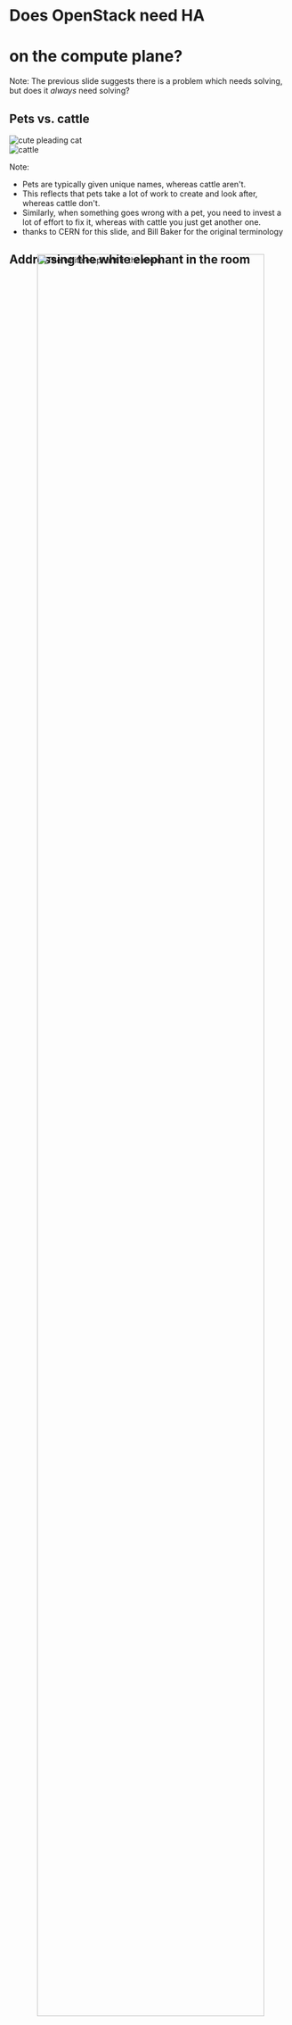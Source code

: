 <!-- .slide: data-state="section-break" id="when" data-menu-title="Why compute HA?" data-timing="10" -->
# Does OpenStack need HA 
# on the compute plane?

Note:
The previous slide suggests there is a problem which needs
solving, but does it *always* need solving?


<!-- .slide: data-state="normal" id="pets-vs-cattle" class="pets-vs-cattle" data-timing="50" -->
## Pets vs. cattle

<div class="row pets">
    <div class="col-md-5">
        <img data-src="images/begging-cat-c2.jpg" alt="cute pleading cat"
             class="pull-right" />
    </div>
</div>

<div class="row cattle">
    <div class="col-md-5">
        <img data-src="images/cattle-c.jpg" alt="cattle" class="pull-right" />
    </div>
</div>

Note:
- Pets are typically given unique names, whereas cattle aren't.
- This reflects that pets take a lot of work to create and look after,
  whereas cattle don't.
- Similarly, when something goes wrong with a pet, you need to
  invest a lot of effort to fix it, whereas with cattle you just get another one.
- thanks to CERN for this slide, and Bill Baker for the original terminology


<!-- .slide: data-state="normal" id="white-elephant" data-timing="40" data-menu-title="White elephant" -->
## Addressing the white elephant in the room

<div>
    <img alt="The white elephant in the room"
         class="fragment"
         style="height: 90%; margin: -40px 0 0 50;"
         data-src="images/white-elephant.svg" />
</div>

Note:

Compute node HA is a controversial feature, because
some people think it's an anti-pattern which does not belong,
in clouds, whereas other people feel a strong need for it.


<!-- .slide: data-state="normal" id="justification" data-menu-title="Justification" data-timing="60" -->
## Does OpenStack really need HA on the compute plane?

<span class="fragment" data-fragment-index="1">
    <img class="fragment fade-out" data-fragment-index="2"
         data-src="images/yes-or-no.svg" alt="Yes!" />
</span>

### Why?  <!-- .element: class="fragment" data-fragment-index="2" style="margin-top: 80px" -->

*   Compute <!-- .element: class="fragment" data-fragment-index="2" -->
    HA needed for cattle as well as pets
*   Valid <!-- .element: class="fragment" data-fragment-index="3" -->
    reasons for running pets in OpenStack
    *   Manageability benefits
    *   Want to avoid multiple virtual estates
    *   Too expensive to cloudify legacy workloads

Note:

So to sum up, my vote is yes, because even cattle need compute node HA.

Also, rather than painful "big bang" migrations to cloud-aware
workloads, it's easier to deprecate legacy workloads, let them reach
EOL whilst gradually migrating over to next-generation architectures.

This is a controversial topic, but naysayers tend to favour idealism
over real world pragmatism.
